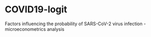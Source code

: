 # COVID19-logit
Factors influencing the probability of SARS-CoV-2 virus infection - microeconometrics analysis
